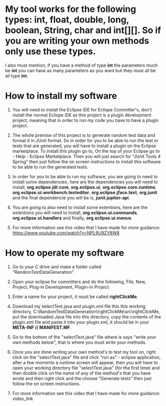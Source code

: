 # My tool works for the following types: int, float, double, long, boolean, String, char and int[][]. So if you are writing your own methods only use these types. 
I also must mention, if you have a method of type __int__ the parameters much be __int__ you can have as many parameters as you want but they must all be all type __int__.

# How to install my software

1. You will need to install the Eclipse IDE for Eclispe Committer's, don't install the normal Eclispe IDE as this project is a plugin development project, meaning that in order to run my code you have to have a plugin project.

2. The whole premise of this project is to generate random test data and format it in JUnit format. So in order for you to be able to run the test or tests that are generated, you will have to install a plugin on the Eclipse marketplace. To install this plugin go to, On the top of your Eclipse go to - Help - Eclipse Marketplace. Then you will just search for "JUnit Tools 4 Spring" then just follow the on screen instructions to install this software to be able to run the generated tests.

3. In order for you to be able to run my software, you are going to need to install some dependencies, here are the dependencies you will need to install, __org.eclipse.jdt.core__, __org.eclipse.ui__, __org.eclipse.core.runtime__, __org.eclipse.ui.workbench.texteditor__, __org.eclipse.jface.text__, __org.junit__ and the final dependencie you will be is, __junit.jupiter-api__. 

4. You are going to also need to install some extentions, here are the extentions you will need to install, __org.eclipse.ui.commands__, __org.eclipse.ui.handlers__ and finally, __org.eclipse.ui.menus__.

5. For more information see this video that I have made for more guidance: https://www.youtube.com/watch?v=NPL9U9ZY8W8
   
# How to operate my software
1. Go to your C drive and make a folder called "RandomTestDataGeneration".
 
2. Open your eclipse for committers and do the following, File, New, Project, Plug-in Development, Plugin-in Project.
   
3. Enter a name for your project, it must be called __rightClickMe__.
   
4. Download my selectText.java and plugin.xml file this this working directory, C:\RandomTestDataGeneration\rightClickMe\src\rightClickMe, put the downloaded Java file into this directory, copy the contents of the plugin.xml file and paste it into your plugin.xml, it should be in your __META-INF // MANIFEST.MF__.
   
5. Go to the bottom of the "selectText.java" file where is says "write your own methods below", that is where you must write your methods.
 
6. Once you are done writing your own method's to test my tool on, right click on the "selectText.java" file and click "run as" - eclipse application, after a few moments a runtime screen will appear, then you will have to open your working directory file "selectText.java" (for the first time) and then double click on the name of any of the method's that you have wrote and then right click and the choose "Generate tests" then just follow the on screen instructions.
 
7. For more information see this video that I have made for more guidance: video_link
